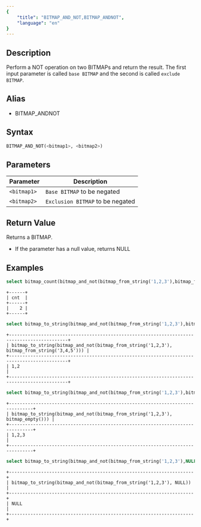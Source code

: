 ```yaml
---
{
    "title": "BITMAP_AND_NOT,BITMAP_ANDNOT",
    "language": "en"
}
---
```


## Description

Perform a NOT operation on two BITMAPs and return the result. The first input parameter is called `base BITMAP` and the second is called `exclude BITMAP`.

## Alias

- BITMAP_ANDNOT

## Syntax

```sql
BITMAP_AND_NOT(<bitmap1>, <bitmap2>)
```

## Parameters

| Parameter   | Description                      |
|-------------|----------------------------------|
| `<bitmap1>` | `Base BITMAP` to be negated      |
| `<bitmap2>` | `Exclusion BITMAP` to be negated |

## Return Value

Returns a BITMAP.
- If the parameter has a null value, returns NULL

## Examples

```sql
select bitmap_count(bitmap_and_not(bitmap_from_string('1,2,3'),bitmap_from_string('3,4,5'))) cnt;
```

```text
+------+
| cnt  |
+------+
|    2 |
+------+
```

```sql
select bitmap_to_string(bitmap_and_not(bitmap_from_string('1,2,3'),bitmap_from_string('3,4,5')));
```

```text
+--------------------------------------------------------------------------------------------+
| bitmap_to_string(bitmap_and_not(bitmap_from_string('1,2,3'), bitmap_from_string('3,4,5'))) |
+--------------------------------------------------------------------------------------------+
| 1,2                                                                                        |
+--------------------------------------------------------------------------------------------+
```

```sql
select bitmap_to_string(bitmap_and_not(bitmap_from_string('1,2,3'),bitmap_empty()));
```

```text
+-------------------------------------------------------------------------------+
| bitmap_to_string(bitmap_and_not(bitmap_from_string('1,2,3'), bitmap_empty())) |
+-------------------------------------------------------------------------------+
| 1,2,3                                                                         |
+-------------------------------------------------------------------------------+
```

```sql
select bitmap_to_string(bitmap_and_not(bitmap_from_string('1,2,3'),NULL));
```

```text
+---------------------------------------------------------------------+
| bitmap_to_string(bitmap_and_not(bitmap_from_string('1,2,3'), NULL)) |
+---------------------------------------------------------------------+
| NULL                                                                |
+---------------------------------------------------------------------+
```
